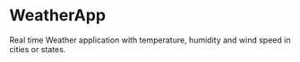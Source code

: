 # WeatherApp
 Real time Weather application with temperature, humidity and wind speed in cities or states.
